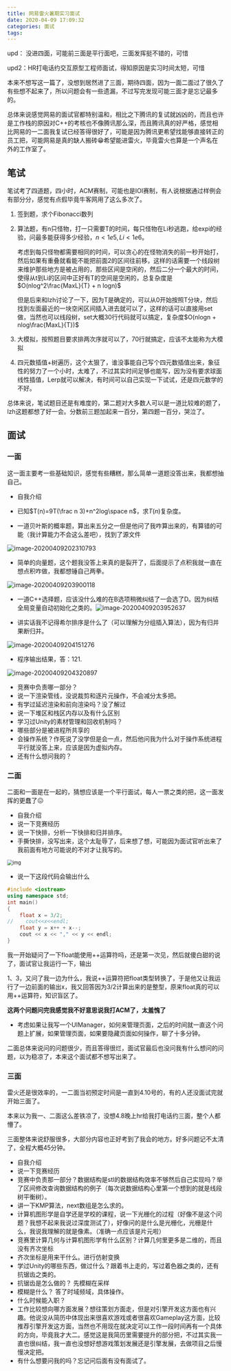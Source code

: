 ```yaml
---
title: 网易雷火暑期实习面试
date: 2020-04-09 17:09:32
categories: 面试
tags:
---
```


upd： 没进四面，可能前三面是平行面吧，三面发挥挺不错的，可惜

upd2：HR打电话约交互原型工程师面试，得知原因是实习时间太短，可惜

本来不想写这一篇了，没想到居然进了三面，期待四面，因为一面二面过了很久了有些想不起来了，所以问题会有一些遗漏，不过写完发现可能三面才是忘记最多的。

总体来说感觉网易的面试官都特别温和，相比之下腾讯的复试就凶凶的，而且也许是工作栈的原因对C++的考核也不像腾讯那么深，而且腾讯真的好严格，感觉相比网易的一二面我复试已经答得很好了，可能是因为腾讯更希望找能够直接转正的员工把，可能网易是真的缺人搬砖😁希望能进雷火，毕竟雷火也算是一个声名在外的工作室了。

<!-- more -->

## 笔试

笔试考了四道题，四小时，ACM赛制，可能也是IOI赛制，有人说根据通过样例会有部分分，感觉有点假毕竟牛客网用了这么多次了。

1. 签到题，求个Fibonacci数列

2. 算法题，有n只怪物，打一只需要T的时间，每只怪物在Li秒逃跑，给expi的经验，问最多能获得多少经验，$n<1e5,Li<1e6$。

   考虑到每只怪物都需要相同的时间，可以贪心的在怪物消失的前一秒开始打，然后如果有重叠就看能不能把前面2的区间往前移，这样的话需要一个线段树来维护那些地方是被占用的，那些区间是空闲的，然后二分一个最大的时间，使得从t到Li的区间中正好有T的空间是空闲的，总复杂度是$O(nlog^2\frac{MaxL}{T} + n logn)$

   但是后来和lzh讨论了一下，因为T是确定的，可以从0开始按照T分块，然后找到左面最近的一块空闲区间插入进去就可以了，这样的话可以直接用set做，当然也可以线段树，set大概30行代码就可以搞定，复杂度$O(nlogn + nlog\frac{MaxL}{T})$

3. 大模拟，按照题目要求排两次序就可以了，70行就搞定，应该不太能称为大模拟
4. 四元数插值+树遍历，这个太狠了，谁没事能自己写个四元数插值出来，象征性的努力了一个小时，太难了，不过其实时间足够也能写，因为没有要求球面线性插值，Lerp就可以解决，有时间可以自己实现一下试试，还是四元数学的不好。  

总体来说，笔试题目还是有难度的，第二题对大多数人可以是一道比较难的题了，lzh这题都想了好一会。分数前三题加起来一百分，第四题一百分，哭泣了。

## 面试

### 一面

这一面主要考一些基础知识，感觉有些糟糕，那么简单一道题没答出来，我都想抽自己。

+ 自我介绍
+ 已知$T(n)=9T(\frac n 3)+n^2log\space n$，求$T(n)$复杂度。

+ 一道贝叶斯的概率题，算出来五分之一但是他问了我咋算出来的，有算错的可能（我计算能力不会这么差吧），找到了源文件

![image-20200409202310793](https://raw.githubusercontent.com/zhao408639122/Picbed/master/blog/20200409203620.png)

+ 简单的向量题，这个题我没答上来真的是裂开了，后面提示了点积我就一直在想点积咋做，我都想锤自己两拳。

<img src="https://raw.githubusercontent.com/zhao408639122/Picbed/master/blog/20200409203959.png" alt="image-20200409203900118"  />

+ 一道C++选择题，应该没什么难的在B选项稍微纠结了一会选了D。因为纠结全局变量自动初始化之类的。![image-20200409203952637](https://raw.githubusercontent.com/zhao408639122/Picbed/master/blog/20200409204158.png)

+ 讲实话我不记得希尔排序是什么了（可以理解为分组插入算法），因为有归并果断归并。

![image-20200409204151276](https://raw.githubusercontent.com/zhao408639122/Picbed/master/blog/20200409204153.png)

+ 程序输出结果，答：121.

![image-20200409204320897](https://raw.githubusercontent.com/zhao408639122/Picbed/master/blog/20200409204331.png)

+ 竞赛中负责哪一部分？
+ 说一下渲染管线，没说裁剪和逐片元操作，不会减分太多把。
+ 有学过延迟渲染和前向渲染吗？没了解过
+ 说一下堆区和栈区内存以及有什么区别
+ 学习过Unity的素材管理和回收机制吗？
+ 哪些部分是被进程所共享的
+ 会操作系统？作死说了没学但是会一点，然后他问我为什么对于操作系统进程平行就没答上来，应该是因为虚拟内存。
+ 还有什么想问我的？

### 二面

二面和一面是在一起的，猜想应该是一个平行面试，每人一票之类的把，这一面发挥的更蠢了😖

+ 自我介绍
+ 说一下竞赛经历
+ 说一下快排，分析一下快排和归并排序。
+ 手撕快排，没写出来，这个太耻辱了，后来想了想，可能因为面试官听出来了我前面有地方可能说的不对才让我写的。

<img src="https://raw.githubusercontent.com/zhao408639122/Picbed/master/blog/20200409210019.png" alt="img" style="zoom: 80%;" />

+ 说一下这段代码会输出什么

```cpp
#include <iostream>
using namespace std;
int main()
{
    float x = 3/2;
//    cout<<x<<endl;
    float y = x++ + x--;
    cout << x << "," << y << endl;
}
```

我一开始疑问了一下float能使用++运算符吗，还是第一次见，然后就傻白甜的说了，面试官让我运行一下，输出

1、3，又问了我一边为什么，我说++运算符把float类型转换了，于是他又让我运行了一边前面的输出x，我又回答因为3/2计算出来的是整型，原来float真的可以用++运算符，知识盲区了。

**这两个问题问完我感觉我不好意思说我打ACM了，太羞愧了**



+ 考虑如果让我写一个UIManager，如何来管理页面，之后的时间就一直这个问题上扩展，如果管理页面，如果要隐藏页面如何操作，聊了十多分钟。

二面总体来说问的问题很少，而且答得很烂，面试官最后也没问我有什么想问的问题，以为稳凉了，本来这个面试都不想写出来了。

### 三面

雷火还是很效率的，一二面当初预定时间是一直到4.10号的，有的人还没面试完就开始三面了。

本来以为我一、二面这么差铁凉了，没想4.8晚上hr给我打电话约三面，整个人都懵了。

三面整体来说舒服很多，大部分内容也正好考到了我会的地方。好多问题记不太清了，全程大概45分钟。

+ 自我介绍
+ 说一下竞赛经历
+ 竞赛中负责那一部分？数据结构是stl的数据结构效率不够然后自己实现吗？举了区间修改查询数据结构的例子（每次说数据结构心里第一个想到的就是线段树平衡树）。
+ 讲一下KMP算法，next数组是怎么求的。
+ 计算机图形学是自学还是学校的课程，说一下光栅化的过程（好像不是这个问题？我想不起来我说过深度测试了），好像问的是什么是光栅化，光栅是什么，我说我理解的就是像素。（准确一点应该是片元啦）
+ 竞赛里计算几何与计算机图形学有什么区别？计算几何里更多是二维的，而且没有齐次坐标
+ 齐次坐标是用来干什么。进行仿射变换
+ 学过Unity的哪些东西，做过什么？跟着书上走的，写过着色器之类的，还有抗锯齿之类的。
+ 抗锯齿是怎么做的？ 先模糊在采样
+ 模糊是什么？ 答了时域频域，具体操作。
+ 什么时候能入职？
+ 工作比较想向哪方面发展？想往策划方面走，但是对引擎开发这方面也有兴趣。他说没从简历中体现出来很喜欢游戏或者很喜欢Gameplay这方面，比较推荐引擎开发这方面，当然也不用现在就决定可以工作一段时间再有一个具体的方向，毕竟我才大二。感觉这是我简历里需要提升的部分把，不过其实我一直也很纠结，我一直也没想好想游戏策划发展还是引擎发展，去做项目之后慢慢决定把。
+ 有什么想要问我的吗？忘记问后面有没有面试了。